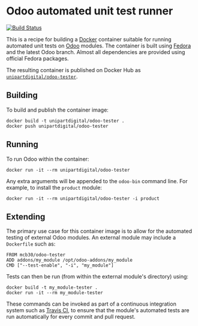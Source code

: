 # Odoo automated unit test runner

[![Build Status](https://travis-ci.com/unipartdigital/odoo-tester.svg?branch=master)](https://travis-ci.com/unipartdigital/odoo-tester)

This is a recipe for building a [Docker](https://www.docker.com/)
container suitable for running automated unit tests on
[Odoo](https://github.com/odoo/odoo) modules.  The container is built
using [Fedora](https://getfedora.org/) and the latest Odoo branch.
Almost all dependencies are provided using official Fedora packages.

The resulting container is published on Docker Hub as
[`unipartdigital/odoo-tester`](https://hub.docker.com/r/unipartdigital/odoo-tester/).

## Building

To build and publish the container image:

    docker build -t unipartdigital/odoo-tester .
    docker push unipartdigital/odoo-tester

## Running

To run Odoo within the container:

    docker run -it --rm unipartdigital/odoo-tester

Any extra arguments will be appended to the `odoo-bin` command line.
For example, to install the `product` module:

    docker run -it --rm unipartdigital/odoo-tester -i product

## Extending

The primary use case for this container image is to allow for the
automated testing of external Odoo modules.  An external module may
include a `Dockerfile` such as:

    FROM mcb30/odoo-tester
    ADD addons/my_module /opt/odoo-addons/my_module
    CMD ["--test-enable", "-i", "my_module"]

Tests can then be run (from within the external module's directory)
using:

    docker build -t my_module-tester .
    docker run -it --rm my_module-tester

These commands can be invoked as part of a continuous integration
system such as [Travis CI](https://travis-ci.com/), to ensure that the
module's automated tests are run automatically for every commit and
pull request.
